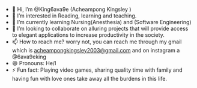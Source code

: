 - 👋 Hi, I’m @King6ava9e (Acheampong Kingsley )
- 👀 I’m interested in Reading, learning and teaching.
- 🌱 I’m currently learning Nursing(Anesthesia) and (Software Engineering)
- 💞️ I’m looking to collaborate on alluring projects that will provide access to elegant applications to increase productivity in the society.
- 📫 How to reach me? worry not, you can reach me through my gmail which is acheampongkingsley2003@gmail.com and on instagram a @6ava9eking
- 😄 Pronouns: He/I
- ⚡ Fun fact: Playing video games, sharing quality time with family and having fun with love ones take away all the burdens in this life.

<!---
King6ava9e/King6ava9e is a ✨ special ✨ repository because its `README.md` (this file) appears on your GitHub profile.
You can click the Preview link to take a look at your changes.
--->
